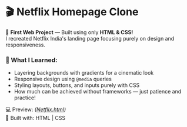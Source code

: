 # 🎬 Netflix Homepage Clone

🚀 **First Web Project** — Built using only **HTML & CSS!**  
I recreated Netflix India's landing page focusing purely on design and responsiveness.

### 🌟 What I Learned:
- Layering backgrounds with gradients for a cinematic look  
- Responsive design using `@media` queries  
- Styling layouts, buttons, and inputs purely with CSS  
- How much can be achieved without frameworks — just patience and practice!

💻 Preview: *([Netflix.html](https://github.com/shivam-verma-21/Netflix-Clone-HTML-CSS/blob/master/netflix.html))*  
🧠 Built with: HTML | CSS
